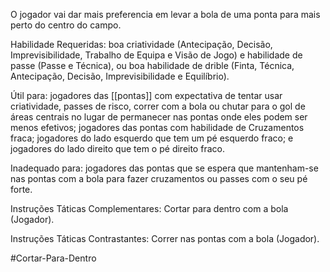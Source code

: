 O jogador vai dar mais preferencia em levar a bola de uma ponta para mais perto do centro do campo.

Habilidade Requeridas: boa criatividade (Antecipação, Decisão, Imprevisibilidade, Trabalho de Equipa e Visão de Jogo) e habilidade de passe (Passe e Técnica), ou boa habilidade de drible (Finta, Técnica, Antecipação, Decisão, Imprevisibilidade e Equilíbrio).

Útil para: jogadores das [[pontas]] com expectativa de tentar usar criatividade, passes de risco, correr com a bola ou chutar para o gol de áreas centrais no lugar de permanecer nas pontas onde eles podem ser menos efetivos; jogadores das pontas com habilidade de Cruzamentos fraca; jogadores do lado esquerdo que tem um pé esquerdo fraco; e jogadores do lado direito que tem o pé direito fraco.

Inadequado para: jogadores das pontas que se espera que mantenham-se nas pontas com a bola para fazer cruzamentos ou passes com o seu pé forte.

Instruções Táticas Complementares: Cortar para dentro com a bola (Jogador).

Instruções Táticas Contrastantes: Correr nas pontas com a bola (Jogador).


#Cortar-Para-Dentro
